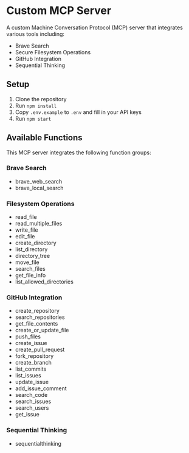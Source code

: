 # Custom MCP Server

A custom Machine Conversation Protocol (MCP) server that integrates various tools including:

- Brave Search
- Secure Filesystem Operations
- GitHub Integration
- Sequential Thinking

## Setup

1. Clone the repository
2. Run `npm install`
3. Copy `.env.example` to `.env` and fill in your API keys
4. Run `npm start`

## Available Functions

This MCP server integrates the following function groups:

### Brave Search
- brave_web_search
- brave_local_search

### Filesystem Operations
- read_file
- read_multiple_files
- write_file
- edit_file
- create_directory
- list_directory
- directory_tree
- move_file
- search_files
- get_file_info
- list_allowed_directories

### GitHub Integration
- create_repository
- search_repositories
- get_file_contents
- create_or_update_file
- push_files
- create_issue
- create_pull_request
- fork_repository
- create_branch
- list_commits
- list_issues
- update_issue
- add_issue_comment
- search_code
- search_issues
- search_users
- get_issue

### Sequential Thinking
- sequentialthinking
